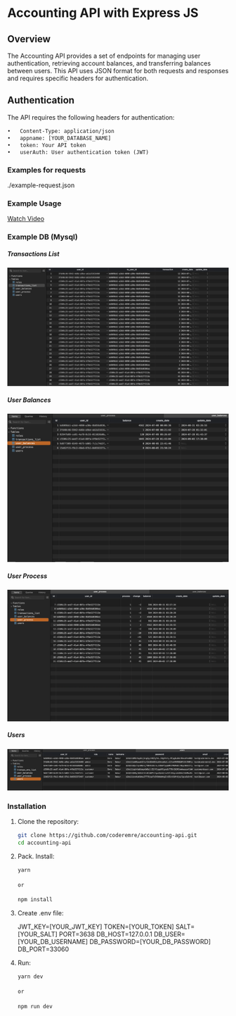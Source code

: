# Accounting API with Express JS

## Overview

The Accounting API provides a set of endpoints for managing user authentication, retrieving account balances, and transferring balances between users. This API uses JSON format for both requests and responses and requires specific headers for authentication.


## Authentication

The API requires the following headers for authentication:

	•	Content-Type: application/json
	•	appname: [YOUR_DATABASE_NAME]
	•	token: Your API token
	•	userAuth: User authentication token (JWT)


### Examples for requests

./example-request.json

### Example Usage

[Watch Video](https://www.loom.com/share/3b0dbdf9bf1940309c8fc64540f1e38a?sid=0db8ca5d-adb2-49f8-8f56-8765054149f8)


### Example DB (Mysql)

##### Transactions List
![Alt text](./public/screenshots/transactions_list_db_view.png?raw=true "transactions_list_db_view")

##### User Balances
![Alt text](./public/screenshots/user_balances_db_view.png?raw=true "user_balances_db_view")

##### User Process
![Alt text](./public/screenshots/user_process_db_view.png?raw=true "user_process_db_view")


##### Users
![Alt text](./public/screenshots/users_db_view.png?raw=true "users_db_view")



### Installation

1. Clone the repository:

   ```bash
   git clone https://github.com/coderemre/accounting-api.git
   cd accounting-api
   ```

2. Pack. Install:

   ```bash
   yarn

   or

   npm install
   ```

3. Create .env file:

   JWT_KEY=[YOUR_JWT_KEY]
   TOKEN=[YOUR_TOKEN]
   SALT=[YOUR_SALT]
   PORT=3638
   DB_HOST=127.0.0.1
   DB_USER=[YOUR_DB_USERNAME]
   DB_PASSWORD=[YOUR_DB_PASSWORD]
   DB_PORT=33060

4. Run:

   ```bash
   yarn dev

   or

   npm run dev
   ```
